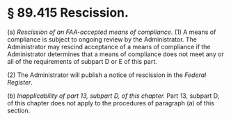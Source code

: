 # § 89.415   Rescission.

(a) *Rescission of an FAA-accepted means of compliance.* (1) A means of compliance is subject to ongoing review by the Administrator. The Administrator may rescind acceptance of a means of compliance if the Administrator determines that a means of compliance does not meet any or all of the requirements of subpart D or E of this part.


(2) The Administrator will publish a notice of rescission in the _Federal Register_.


(b) *Inapplicability of part 13, subpart D, of this chapter.* Part 13, subpart D, of this chapter does not apply to the procedures of paragraph (a) of this section.




